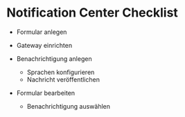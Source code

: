 # Notification Center Checklist

* Formular anlegen
   
* Gateway einrichten

* Benachrichtigung anlegen
  * Sprachen konfigurieren
  * Nachricht veröffentlichen

* Formular bearbeiten
   * Benachrichtigung auswählen
